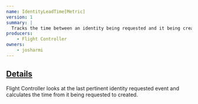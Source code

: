 ```yaml
---
name: IdentityLeadTime[Metric]
version: 1
summary: |
  Tracks the time between an identity being requested and it being created
producers:
    - Flight Controller
owners:
    - josharmi
---
```


## <u>Details</u>

Flight Controller looks at the last pertinent identity requested event and calculates the time from it being requested to created.

<NodeGraph title="Consumer / Producer Diagram" />
